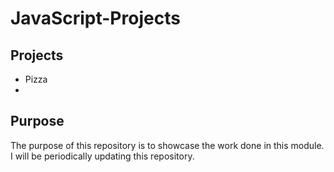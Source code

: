 # JavaScript-Projects

## Projects
- Pizza
- 
## Purpose
The purpose of this repository is to showcase the work done in this module. 
I will be periodically updating this repository.
